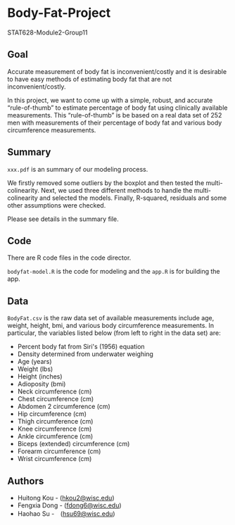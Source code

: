 # Body-Fat-Project
STAT628-Module2-Group11
## Goal
Accurate measurement of body fat is inconvenient/costly and it is desirable to have easy methods of estimating body fat that are not inconvenient/costly. 

In this project, we want to come up with a simple, robust, and accurate “rule-of-thumb” to estimate percentage of body fat using clinically available measurements. This “rule-of-thumb” is be based on a real data set of 252 men with measurements of their percentage of body fat and various body circumference measurements.

## Summary
`xxx.pdf` is an summary of our modeling process.

We firstly removed some outliers by the boxplot and then tested the multi-colinearity. Next, we used three different methods to handle the multi-colinearity and selected the models. Finally, R-squared, residuals and some other assumptions were checked.

Please see details in the summary file.

## Code
There are R code files in the code director. 

`bodyfat-model.R` is the code for modeling and the `app.R` is for building the app.

## Data
`BodyFat.csv` is the raw data set of available measurements include age, weight, height, bmi, and various body circumference measurements. In particular, the variables listed below (from left to right in the data set) are:

- Percent body fat from Siri's (1956) equation
- Density determined from underwater weighing
- Age (years)
- Weight (lbs)
- Height (inches)
- Adioposity (bmi)
- Neck circumference (cm)
- Chest circumference (cm)
- Abdomen 2 circumference (cm)
- Hip circumference (cm)
- Thigh circumference (cm)
- Knee circumference (cm)
- Ankle circumference (cm)
- Biceps (extended) circumference (cm)
- Forearm circumference (cm)
- Wrist circumference (cm)


## Authors
- Huitong Kou - (hkou2@wisc.edu)
- Fengxia Dong - (fdong6@wisc.edu)
- Haohao Su -　(hsu69@wisc.edu)
